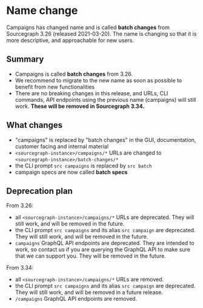 # Name change

Campaigns has changed name and is called **batch changes** from Sourcegraph 3.26 (released 2021-03-20). The name is changing so that it is more descriptive, and approachable for new users.

## Summary

- Campaigns is called **batch changes** from 3.26.
- We recommend to migrate to the new name as soon as possible to benefit from new functionalities
- There are no breaking changes in this release, and URLs, CLI commands, API endpoints using the previous name (campaigns) will still work. **These will be removed in Sourcegraph 3.34.**

## What changes

- "campaigns" is replaced by "batch changes" in the GUI, documentation, customer facing and internal material
- `<sourcegraph-instance>/campaigns/*` URLs are changed to `<sourcegraph-instance>/batch-changes/*`
- the CLI prompt `src campaigns` is replaced by `src batch`
- campaign specs are now called **batch specs**

## Deprecation plan

From 3.26:

- all `<sourcegraph-instance>/campaigns/*` URLs are deprecated. They will still work, and will be removed in the future.
- the CLI prompt `src campaigns` and its alias `src campaign` are deprecated. They will still work, and will be removed in the future.
- `campaigns` GraphQL API endpoints are deprecated. They are intended to work, so contact us if you are querying the GraphQL API to make sure that we can support you. They will be removed in the future.

From 3.34:

- all `<sourcegraph-instance>/campaigns/*` URLs are removed.
- the CLI prompt `src campaigns` and its alias `src campaign` are deprecated. They will still work, and will be removed in a future release.
- `/campaigns` GraphQL API endpoints are removed.
